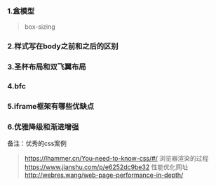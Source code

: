### 1.盒模型
> box-sizing

### 2.样式写在body之前和之后的区别

### 3.圣杯布局和双飞翼布局

### 4.bfc

### 5.iframe框架有哪些优缺点

### 6.优雅降级和渐进增强

备注：优秀的css案例
> https://lhammer.cn/You-need-to-know-css/#/
浏览器渲染的过程
> https://www.jianshu.com/p/e6252dc9be32
性能优化网址
> http://webres.wang/web-page-performance-in-depth/